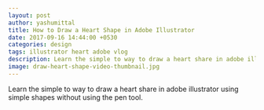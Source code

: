```yaml
---
layout: post
author: yashumittal
title: How to Draw a Heart Shape in Adobe Illustrator
date: 2017-09-16 14:44:00 +0530
categories: design
tags: illustrator heart adobe vlog
description: Learn the simple to way to draw a heart share in adobe illustrator using simple shapes without using the pen tool.
image: draw-heart-shape-video-thumbnail.jpg
---
```


Learn the simple to way to draw a heart share in adobe illustrator using simple shapes without using the pen tool.

<div data-type="vimeo" data-video-id="237224066"></div>
